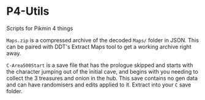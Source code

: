 # P4-Utils
Scripts for Pikmin 4 things

`Maps.zip` is a compressed archive of the decoded `Maps/` folder in JSON. This can be paired with DDT's Extract Maps tool to get a working archive right away.

`C-Area500Start` is a save file that has the prologue skipped and starts with the character jumping out of the initial cave, and begins with you needing to collect the 3 treasures and onion in the hub. This save contains no gen data and can have randomisers and edits applied to it. Extract into your `C` save folder.